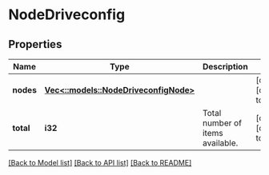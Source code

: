 # NodeDriveconfig

## Properties
Name | Type | Description | Notes
------------ | ------------- | ------------- | -------------
**nodes** | [**Vec<::models::NodeDriveconfigNode>**](NodeDriveconfigNode.md) |  | [optional] [default to null]
**total** | **i32** | Total number of items available. | [optional] [default to null]

[[Back to Model list]](../README.md#documentation-for-models) [[Back to API list]](../README.md#documentation-for-api-endpoints) [[Back to README]](../README.md)


